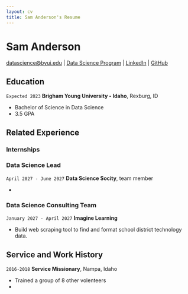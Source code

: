 ```yaml
---
layout: cv
title: Sam Anderson's Resume
---
```

# Sam Anderson

<div id="webaddress">
<a href="sanderson0398@gmail.com">datascience@byui.edu</a>
| <a href="https://byuidatascience.github.io/development.html">Data Science Program</a>
| <a href="https://www.linkedin.com/in/samuel-b-anderson/">LinkedIn</a>
| <a href="https://github.com/sanderson0398">GitHub</a>
</div>

<!-- https://www.monique.tech/the-art-of-markdown -->

## Education


`Expected 2023`
__Brigham Young University - Idaho__, Rexburg, ID
- Bachelor of Science in Data Science 
- 3.5 GPA


## Related Experience

### Internships


### Data Science Lead

`April 2027 - June 2027`
__Data Science Socity__, team member

-

### Data Science Consulting Team

`January 2027 - April 2027`
__Imagine Learning__

- Build web scraping tool to find and format school district technology data.



## Service and Work History


`2016-2018`
__Service Missionary__, Nampa, Idaho
- Trained a group of 8 other volenteers
- 


<!-- ### Footer

Last updated: May 2013 -->


